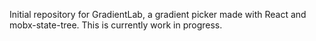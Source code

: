 Initial repository for GradientLab, a gradient picker made with React and mobx-state-tree. This is currently work in progress.